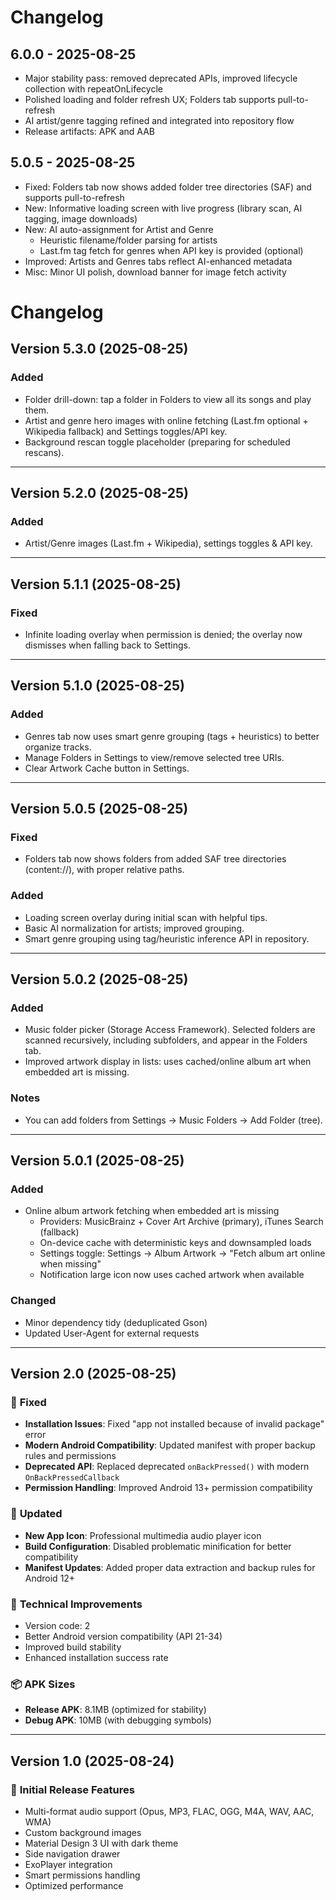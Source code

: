 # Changelog

## 6.0.0 - 2025-08-25

- Major stability pass: removed deprecated APIs, improved lifecycle collection with repeatOnLifecycle
- Polished loading and folder refresh UX; Folders tab supports pull-to-refresh
- AI artist/genre tagging refined and integrated into repository flow
- Release artifacts: APK and AAB

## 5.0.5 - 2025-08-25

- Fixed: Folders tab now shows added folder tree directories (SAF) and supports pull-to-refresh
- New: Informative loading screen with live progress (library scan, AI tagging, image downloads)
- New: AI auto-assignment for Artist and Genre
  - Heuristic filename/folder parsing for artists
  - Last.fm tag fetch for genres when API key is provided (optional)
- Improved: Artists and Genres tabs reflect AI-enhanced metadata
- Misc: Minor UI polish, download banner for image fetch activity

# Changelog

## Version 5.3.0 (2025-08-25)

### Added
- Folder drill-down: tap a folder in Folders to view all its songs and play them.
- Artist and genre hero images with online fetching (Last.fm optional + Wikipedia fallback) and Settings toggles/API key.
- Background rescan toggle placeholder (preparing for scheduled rescans).

---

## Version 5.2.0 (2025-08-25)

### Added
- Artist/Genre images (Last.fm + Wikipedia), settings toggles & API key.

---

## Version 5.1.1 (2025-08-25)

### Fixed
- Infinite loading overlay when permission is denied; the overlay now dismisses when falling back to Settings.

---

## Version 5.1.0 (2025-08-25)

### Added
- Genres tab now uses smart genre grouping (tags + heuristics) to better organize tracks.
- Manage Folders in Settings to view/remove selected tree URIs.
- Clear Artwork Cache button in Settings.

---

## Version 5.0.5 (2025-08-25)

### Fixed
- Folders tab now shows folders from added SAF tree directories (content://), with proper relative paths.

### Added
- Loading screen overlay during initial scan with helpful tips.
- Basic AI normalization for artists; improved grouping.
- Smart genre grouping using tag/heuristic inference API in repository.

---

## Version 5.0.2 (2025-08-25)

### Added
- Music folder picker (Storage Access Framework). Selected folders are scanned recursively, including subfolders, and appear in the Folders tab.
- Improved artwork display in lists: uses cached/online album art when embedded art is missing.

### Notes
- You can add folders from Settings -> Music Folders -> Add Folder (tree).

---

## Version 5.0.1 (2025-08-25)

### Added
- Online album artwork fetching when embedded art is missing
  - Providers: MusicBrainz + Cover Art Archive (primary), iTunes Search (fallback)
  - On-device cache with deterministic keys and downsampled loads
  - Settings toggle: Settings -> Album Artwork -> "Fetch album art online when missing"
  - Notification large icon now uses cached artwork when available

### Changed
- Minor dependency tidy (deduplicated Gson)
- Updated User-Agent for external requests

---

## Version 2.0 (2025-08-25)

### 🔧 **Fixed**
- **Installation Issues**: Fixed "app not installed because of invalid package" error
- **Modern Android Compatibility**: Updated manifest with proper backup rules and permissions
- **Deprecated API**: Replaced deprecated `onBackPressed()` with modern `OnBackPressedCallback`
- **Permission Handling**: Improved Android 13+ permission compatibility

### 🎨 **Updated**
- **New App Icon**: Professional multimedia audio player icon
- **Build Configuration**: Disabled problematic minification for better compatibility
- **Manifest Updates**: Added proper data extraction and backup rules for Android 12+

### 📱 **Technical Improvements**
- Version code: 2
- Better Android version compatibility (API 21-34)
- Improved build stability
- Enhanced installation success rate

### 📦 **APK Sizes**
- **Release APK**: 8.1MB (optimized for stability)
- **Debug APK**: 10MB (with debugging symbols)

---

## Version 1.0 (2025-08-24)

### 🎵 **Initial Release Features**
- Multi-format audio support (Opus, MP3, FLAC, OGG, M4A, WAV, AAC, WMA)
- Custom background images
- Material Design 3 UI with dark theme
- Side navigation drawer
- ExoPlayer integration
- Smart permissions handling
- Optimized performance
